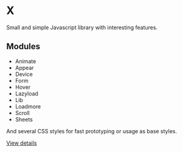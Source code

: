 # X

Small and simple Javascript library with interesting features.

## Modules

- Animate
- Appear
- Device
- Form
- Hover
- Lazyload
- Lib
- Loadmore
- Scroll
- Sheets

And several CSS styles for fast prototyping or usage as base styles.

[View details](https://andreyshpigunov.github.io/x/)
